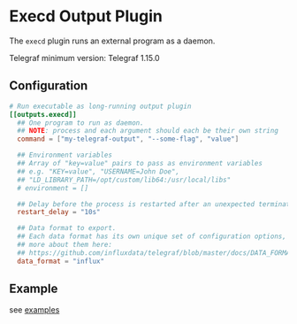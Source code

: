 # Execd Output Plugin

The `execd` plugin runs an external program as a daemon.

Telegraf minimum version: Telegraf 1.15.0

## Configuration

```toml
# Run executable as long-running output plugin
[[outputs.execd]]
  ## One program to run as daemon.
  ## NOTE: process and each argument should each be their own string
  command = ["my-telegraf-output", "--some-flag", "value"]

  ## Environment variables
  ## Array of "key=value" pairs to pass as environment variables
  ## e.g. "KEY=value", "USERNAME=John Doe",
  ## "LD_LIBRARY_PATH=/opt/custom/lib64:/usr/local/libs"
  # environment = []

  ## Delay before the process is restarted after an unexpected termination
  restart_delay = "10s"

  ## Data format to export.
  ## Each data format has its own unique set of configuration options, read
  ## more about them here:
  ## https://github.com/influxdata/telegraf/blob/master/docs/DATA_FORMATS_OUTPUT.md
  data_format = "influx"
```

## Example

see [examples][]

[examples]: examples/
